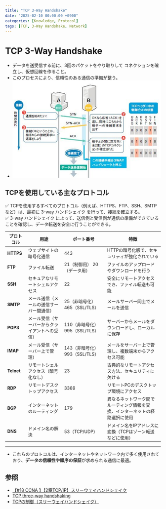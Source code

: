 ```yaml
---
title: "TCP 3-Way Handshake"
date: "2025-02-10 00:00:00 +0900"
categories: [Knowledge, Protocol]
tags: [TCP, 3-Way Handshake, Network]
---
```


# TCP 3-Way Handshake

- データを送受信する前に、3回のパケットをやり取りして コネクションを確立し、仮想回線を作ること。
- このプロセスにより、信頼性のある通信の準備が整う。
- ![alt text](../assets/images/Screenshot_2025-02-10_1207401.jpg)

## TCPを使用している主なプロトコル

✅ TCPを使用するすべてのプロトコル（例えば、HTTPS、FTP、SSH、SMTPなど）は、最初に 3-way ハンドシェイク を行って、接続を確立する。  
✅ 3-way ハンドシェイク によって、送信側と受信側が通信の準備ができていることを確認し、データ転送を安全に行うことができる。 


| プロトコル  | 用途                                    | ポート番号  | 特徴                                           |
|------------|-----------------------------------------|------------|------------------------------------------------|
| **HTTPS**  | ウェブサイトの暗号化通信                 | 443        | HTTPの暗号化版で、セキュリティが強化されている         |
| **FTP**    | ファイル転送                            | 21（制御用） 20（データ用）| ファイルのアップロードやダウンロードを行う                     |
| **SSH**    | セキュアなリモートシェルアクセス         | 22         | 安全にリモートアクセスでき、ファイル転送も可能               |
| **SMTP**   | メール送信（メールの送信サーバー間通信） | 25（非暗号化）465（SSL/TLS）| メールサーバー同士でメールを送信                           |
| **POP3**   | メール受信（サーバーからクライアントへの受信）  | 110（非暗号化） 995（SSL/TLS）| サーバーからメールをダウンロードし、ローカルに保存                |
| **IMAP**   | メール受信（サーバー上で管理）            | 143（非暗号化） 993（SSL/TLS）| メールをサーバー上で管理し、複数端末からアクセス可能              |
| **Telnet** | リモートシェルアクセス（暗号化なし）      | 23         | 古典的なリモートアクセス方法、セキュリティに欠ける               |
| **RDP**    | リモートデスクトップアクセス             | 3389       | リモートPCのデスクトップ環境にアクセス                       |
| **BGP**    | インターネットのルーティング              | 179        | 異なるネットワーク間でルーティング情報を交換、インターネットの経路選択に使用 |
| **DNS**    | ドメイン名の解決                        | 53（TCP/UDP）| ドメイン名をIPアドレスに変換（TCPはゾーン転送などに使用）         |

---

- これらのプロトコルは、インターネットやネットワーク内で多く使用されており、**データの信頼性や順序の保証**が求められる通信に最適。

## 参照

- [【#18 CCNA 】【2章TCP/IP】スリーウェイハンドシェイク](https://www.youtube.com/watch?v=qj1HPyIFW8E)
- [TCP three-way handshaking](https://www.infraexpert.com/study/tcpip9.html)
- [TCPの制御（スリーウェイハンドシェイク）](https://net-skills.net/intro-menu1/three-way-handshake/)